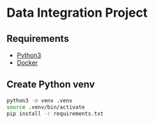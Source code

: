 # Data Integration Project

## Requirements

- [Python3](https://www.python.org/downloads/)
- [Docker](https://docs.docker.com/get-started/get-docker/)

## Create Python venv

```bash
python3 -m venv .venv
source .venv/bin/activate
pip install -r requirements.txt
```